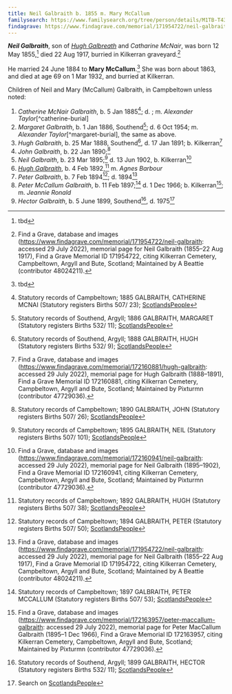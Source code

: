 ```yaml
---
title: Neil Galbraith b. 1855 m. Mary McCallum
familysearch: https://www.familysearch.org/tree/person/details/M1TB-T43
findagrave: https://www.findagrave.com/memorial/171954722/neil-galbraith
---
```

***Neil Galbraith***, son of *[Hugh Galbreath](galbreath-hugh-1823-mcnair.md)* and *Catharine McNair*, was born 12 May 1855,[^birth] died 22 Aug 1917, burried in Kilkerran graveyard.[^burial]

He married 24 June 1884 to **Mary McCallum**.[^marriage]  She was born about 1863, and died at age 69 on 1 Mar 1932, and burried at Kilkerran.

Children of Neil and Mary (McCallum) Galbraith, in Campbeltown unless noted:

1. *Catherine McNair Galbraith*, b. 5 Jan 1885[^catherine-birth]; d. ; m. *Alexander Taylor*[^catherine-burial]
2. *Margaret Galbraith*, b. 1 Jan 1886, Southend[^margaret-birth]; d. 6 Oct 1954; m. *Alexander Taylor*[^margaret-burial], the same as above.
3. *Hugh Galbraith*, b. 25 Mar 1888, Southend[^hugh1-birth], d. 17 Jan 1891; b. Kilkerran[^hugh1-burial]
4. *John Galbraith*, b. 22 Jan 1890;[^john-birth]
5. *Neil Galbraith*, b. 23 Mar 1895;[^neil-birth] d. 13 Jun 1902, b. Kilkerran[^neil-burial]
6. *[Hugh Galbraith](galbraith-hugh-1892-barbour.md)*, b. 4 Feb 1892,[^hugh2-birth] m. *Agnes Barbour* 
7. *Peter Galbraith*, b. 7 Feb 1894[^peter1-birth]; d. 1894[^burial]
8. *Peter McCallum Galbraith*, b. 11 Feb 1897;[^peter2-birth] d. 1 Dec 1966; b. Kilkerran[^peter2-burial]; m. *Jeannie Ronald*
9. *Hector Galbraith*, b. 5 June 1899, Southend[^hector-birth], d. 1975[^hector-death]


[^birth]: tbd

[^marriage]: tbd

[^burial]: Find a Grave, database and images (https://www.findagrave.com/memorial/171954722/neil-galbraith: accessed 29 July 2022), memorial page for Neil Galbraith (1855–22 Aug 1917), Find a Grave Memorial ID 171954722, citing Kilkerran Cemetery, Campbeltown, Argyll and Bute, Scotland; Maintained by A Beattie (contributor 48024211).

[^catherine-birth]: Statutory records of Campbeltown; 1885 GALBRAITH, CATHERINE MCNAI (Statutory registers Births 507/ 23); [ScotlandsPeople](https://www.scotlandspeople.gov.uk/view-image/nrs_stat_births/42522646)

[^margaret-birth]: Statutory records of Southend, Argyll; 1886 GALBRAITH, MARGARET (Statutory registers Births 532/ 11); [ScotlandsPeople](https://www.scotlandspeople.gov.uk/view-image/nrs_stat_births/42649979)

[^hugh1-birth]: Statutory records of Southend, Argyll; 1888 GALBRAITH, HUGH (Statutory registers Births 532/ 9); [ScotlandsPeople](https://www.scotlandspeople.gov.uk/view-image/nrs_stat_births/42918145)

[^hugh1-burial]: Find a Grave, database and images (https://www.findagrave.com/memorial/172160881/hugh-galbraith: accessed 29 July 2022), memorial page for Hugh Galbraith (1888–1891), Find a Grave Memorial ID 172160881, citing Kilkerran Cemetery, Campbeltown, Argyll and Bute, Scotland; Maintained by Pixturmn (contributor 47729036).

[^john-birth]: Statutory records of Campbeltown; 1890 GALBRAITH, JOHN (Statutory registers Births 507/ 26); [ScotlandsPeople](https://www.scotlandspeople.gov.uk/view-image/nrs_stat_births/43177938)

[^neil-birth]: Statutory records of Campbeltown; 1895 GALBRAITH, NEIL (Statutory registers Births 507/ 101); [ScotlandsPeople](https://www.scotlandspeople.gov.uk/view-image/nrs_stat_births/43793704)

[^neil-burial]: Find a Grave, database and images (https://www.findagrave.com/memorial/172160941/neil-galbraith: accessed 29 July 2022), memorial page for Neil Galbraith (1895–1902), Find a Grave Memorial ID 172160941, citing Kilkerran Cemetery, Campbeltown, Argyll and Bute, Scotland; Maintained by Pixturmn (contributor 47729036).

[^hugh2-birth]: Statutory records of Campbeltown; 1892 GALBRAITH, HUGH (Statutory registers Births 507/ 38); [ScotlandsPeople](https://www.scotlandspeople.gov.uk/view-image/nrs_stat_births/43504198)

[^peter1-birth]: Statutory records of Campbeltown; 1894 GALBRAITH, PETER (Statutory registers Births 507/ 50); [ScotlandsPeople](https://www.scotlandspeople.gov.uk/view-image/nrs_stat_births/43770940)

[^peter2-birth]: Statutory records of Campbeltown; 1897 GALBRAITH, PETER MCCALLUM (Statutory registers Births 507/ 53); [ScotlandsPeople](https://www.scotlandspeople.gov.uk/view-image/nrs_stat_births/44178813)

[^peter2-burial]: Find a Grave, database and images (https://www.findagrave.com/memorial/172163957/peter-maccallum-galbraith: accessed 29 July 2022), memorial page for Peter MacCallum Galbraith (1895–1 Dec 1966), Find a Grave Memorial ID 172163957, citing Kilkerran Cemetery, Campbeltown, Argyll and Bute, Scotland; Maintained by Pixturmn (contributor 47729036).

[^hector-birth]: Statutory records of Southend, Argyll; 1899 GALBRAITH, HECTOR (Statutory registers Births 532/ 11); [ScotlandsPeople](https://www.scotlandspeople.gov.uk/view-image/nrs_stat_births/44390301)

[^hector-death]: Search on [ScotlandsPeople](https://www.scotlandspeople.gov.uk/record-results?search_type=people&dl_cat=statutory&dl_rec=statutory-deaths&surname=Galbraith&surname_so=exact&forename=Hector&forename_so=starts&other_surname_so=exact&mmsurname_so=exact&sex=M&from_year=1975&to_year=1975&birth_year=1899&birth_year_range=1&county=ARGYLL&record_type=stat_deaths)


